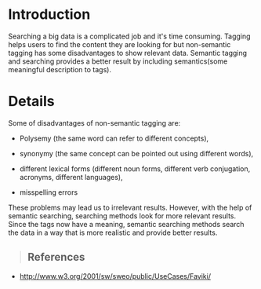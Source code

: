 # Introduction #

Searching a big data is a complicated job and it's time consuming. Tagging helps users to find the content they are looking for but non-semantic tagging has some disadvantages to show relevant data. Semantic tagging and searching provides a better result by including semantics(some meaningful description to tags).

# Details #

Some of disadvantages of non-semantic tagging are:

  * Polysemy (the same word can refer to different concepts),

  * synonymy (the same concept can be pointed out using different words),

  * different lexical forms (different noun forms, different verb conjugation, acronyms, different languages),

  * misspelling errors

These problems may lead us to irrelevant results. However, with the help of semantic searching, searching methods look for more relevant results. Since the tags now have a meaning, semantic searching methods search the data in a way that is more realistic and provide better results.

> ## References ##
  * http://www.w3.org/2001/sw/sweo/public/UseCases/Faviki/